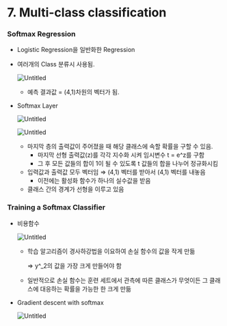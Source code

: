 # 7. Multi-class classification

### **Softmax Regression**

- Logistic Regression을 일반화한 Regression
- 여러개의 Class 분류시 사용됨.
    
    ![Untitled](7%20Multi-class%20classification%20f3190b9a996c4bac8077730af26bdb9f/Untitled.png)
    
    - 예측 결과값 = (4,1)차원의 벡터가 됨.
- Softmax Layer
    
    ![Untitled](7%20Multi-class%20classification%20f3190b9a996c4bac8077730af26bdb9f/Untitled%201.png)
    
    ![Untitled](7%20Multi-class%20classification%20f3190b9a996c4bac8077730af26bdb9f/Untitled%202.png)
    
    - 마지막 층의 출력값이 주어졌을 때 해당 클래스에 속할 확률을 구할 수 있음.
        - 마지막 선형 출력값(z)를 각각 지수화 시켜 임시변수 t = e^z를 구함
        - 그 후 모든 값들의 합이 1이 될 수 있도록 t 값들의 합을 나누어 정규화시킴
    - 입력값과 출력값 모두 벡터임 ⇒ (4,1) 벡터를 받아서 (4,1) 벡터를 내놓음
        - 이전에는 활성화 함수가 하나의 실수값을 받음
    - 클래스 간의 경계가 선형을 이루고 있음

### Training a S**oftmax Classifier**

- 비용함수
    
    ![Untitled](7%20Multi-class%20classification%20f3190b9a996c4bac8077730af26bdb9f/Untitled%203.png)
    
    - 학습 알고리즘이 경사하강법을 이요하여 손실 함수의 값을 작게 만듦
        
        ⇒ y^_2의 값을 가장 크게 만들어야 함
        
    - 일반적으로 손실 함수는 훈련 세트에서 관측에 따른 클래스가 무엇이든 그 클래스에 대응하는 확률을 가능한 한 크게 만듦
- Gradient descent with softmax
    
    ![Untitled](7%20Multi-class%20classification%20f3190b9a996c4bac8077730af26bdb9f/Untitled%204.png)